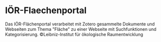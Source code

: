 # IÖR-Flaechenportal
Das IÖR-Flächenportal verarbeitet mit Zotero gesammelte Dokumente und Webseiten zum Thema "Fläche" zu einer Webseite mit Suchfunktionen und Kategorisierung.
©Leibniz-Institut für ökologische Raumentwicklung
